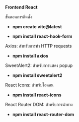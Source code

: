 **Frontend React**

ขั้นตอนการติดตั้ง
- **npm create vite@latest**

- **npm install react-hook-form**

Axios: สำหรับการทำ HTTP requests
- **npm install axios**

SweetAlert2: สำหรับการแสดง popup
- **npm install sweetalert2**

React Icons: สำหรับไอคอน
- **npm install react-icons**
  
React Router DOM: สำหรับการนำทาง 
- **npm install react-router-dom**
